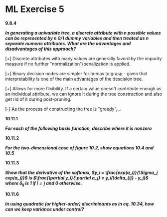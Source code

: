 # ML Exercise 5



**9.8.4**

***In generating a univariate tree, a discrete attribute with $n$ possible values can be represented by $n$ $0/1$ dummy variables and then treated as $n$ separate numeric attributes. What are the advantages and disadvantages of this approach?***

[+] Discrete attributes with many values are generally favord by the impurity measure if no further "normalization"/penalization is applied. 

[+] Binary decision nodes are simpler for humas to grasp - given that interpretability is one of the main advantages of the descision tree.

[+] Allows for more flixibility. If a certain value doesn't contribute enough as an individual attribute, we can ignore it during the tree construction and also get rid of it during post-pruning.

[-] As the process of constructing the tree is "greedy",...



**10.11.1**

***For each of the following basis function, describe where it is nonzero***



**10.11.2**

***For the two-dimensional case of figure 10.2, show equations 10.4 and 10.5***



**10.11.3**

***Show that the derivative of the softmax, $y_i = \frac{exp(a_i)}{\Sigma_j exp(a_j)}$ is $\frac{\partial y_i}{\partial a_j} = y_i(\delta_{ij} - y_j)$ where $\delta_{ij}$ is $1$ if $i = j$ and $0$ otherwise.***



**10.11.6**

***In using quadratic (or higher-order) discriminants as in eq. 10.34, how can we keep variance under control?***



